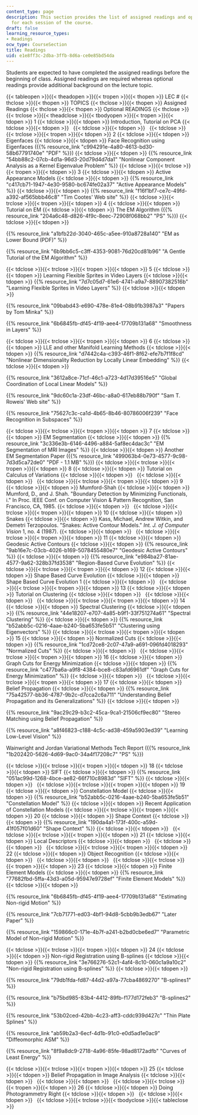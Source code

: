 ```yaml
---
content_type: page
description: This section provides the list of assigned readings and optional readings
  for each session of the course.
draft: false
learning_resource_types:
- Readings
ocw_type: CourseSection
title: Readings
uid: e1e8ff3c-2dba-3ffb-8d6a-ce0e85bd54da
---
```

Students are expected to have completed the assigned readings before the beginning of class. Assigned readings are required whereas optional readings provide additional background on the lecture topic.

{{< tableopen >}}{{< theadopen >}}{{< tropen >}}{{< thopen >}}
LEC #
{{< thclose >}}{{< thopen >}}
TOPICS
{{< thclose >}}{{< thopen >}}
Assigned Readings
{{< thclose >}}{{< thopen >}}
Optional READINGS
{{< thclose >}}{{< trclose >}}{{< theadclose >}}{{< tbodyopen >}}{{< tropen >}}{{< tdopen >}}
1
{{< tdclose >}}{{< tdopen >}}
Introduction, Tutorial on PCA
{{< tdclose >}}{{< tdopen >}}
 
{{< tdclose >}}{{< tdopen >}}
 
{{< tdclose >}}{{< trclose >}}{{< tropen >}}{{< tdopen >}}
2
{{< tdclose >}}{{< tdopen >}}
Eigenfaces
{{< tdclose >}}{{< tdopen >}}
Face Recognition using Eigenfaces ({{% resource_link "c994291e-4a80-4613-bd30-58b67791740e" "PDF" %}})
{{< tdclose >}}{{< tdopen >}}
{{% resource_link "54bb88c2-07cb-4d1a-96d3-20d79d4d7da1" "Nonlinear Component Analysis as a Kernel Eigenvalue Problem" %}}
{{< tdclose >}}{{< trclose >}}{{< tropen >}}{{< tdopen >}}
3
{{< tdclose >}}{{< tdopen >}}
Active Appearance Models
{{< tdclose >}}{{< tdopen >}}
{{% resource_link "c417cb71-1947-4e30-9580-bc674fe02a37" "Active Appearance Models" %}}
{{< tdclose >}}{{< tdopen >}}
{{% resource_link "f16f1bf7-ce7c-49fd-a392-af565bbb46c8" "Tim Cootes' Web site" %}}
{{< tdclose >}}{{< trclose >}}{{< tropen >}}{{< tdopen >}}
4
{{< tdclose >}}{{< tdopen >}}
Tutorial on EM
{{< tdclose >}}{{< tdopen >}}
The EM Algorithm ({{% resource_link "204a6c48-d826-4f9c-8eec-72908f068bb2" "PS" %}})
{{< tdclose >}}{{< tdopen >}}

{{% resource_link "a1bfb22d-3040-465c-a5ee-910a8728a140" "EM as Lower Bound (PDF)" %}}

{{% resource_link "6b9bb6c5-c3ff-4353-9081-76d20cd81b96" "A Gentle Tutorial of the EM Algorithm" %}}

{{< tdclose >}}{{< trclose >}}{{< tropen >}}{{< tdopen >}}
5
{{< tdclose >}}{{< tdopen >}}
Learning Flexible Sprites in Video Layers
{{< tdclose >}}{{< tdopen >}}
{{% resource_link "7d7c05d7-61e6-4741-a9a7-88907382516b" "Learning Flexible Sprites in Video Layers" %}}
{{< tdclose >}}{{< tdopen >}}

{{% resource_link "09babd43-e690-478e-81e4-08b91b3987a3" "Papers by Tom Minka" %}}

{{% resource_link "6b6845fb-df45-4f19-aee4-17709b131a68" "Smoothness in Layers" %}}

{{< tdclose >}}{{< trclose >}}{{< tropen >}}{{< tdopen >}}
6
{{< tdclose >}}{{< tdopen >}}
LLE and other Manifold Learning Methods
{{< tdclose >}}{{< tdopen >}}
{{% resource_link "d7442c4a-c393-46f1-8f62-efe7b7f1f8cd" "Nonlinear Dimensionality Reduction by Locally Linear Embedding" %}}
{{< tdclose >}}{{< tdopen >}}

{{% resource_link "3612a8ce-71cf-46c1-a723-4d17d39516e5" "Global Coordination of Local Linear Models" %}}

{{% resource_link "9dc60c1a-23df-46bc-a8a0-617eb88b790f" "Sam T. Roweis' Web site" %}}

{{% resource_link "75627c3c-ca1d-4b65-8b46-80786006f239" "Face Recognition in Subspaces" %}}

{{< tdclose >}}{{< trclose >}}{{< tropen >}}{{< tdopen >}}
7
{{< tdclose >}}{{< tdopen >}}
EM Segmentation
{{< tdclose >}}{{< tdopen >}}
{{% resource_link "3c336e3b-6146-4496-a884-5af8ec4dac3c" "EM Segmentation of MRI Images" %}}
{{< tdclose >}}{{< tdopen >}}
Another EM Segmentation Paper ({{% resource_link "499063b4-0e73-4577-9c98-7d3d5ca72de0" "PDF - 1.1 MB" %}})
{{< tdclose >}}{{< trclose >}}{{< tropen >}}{{< tdopen >}}
8
{{< tdclose >}}{{< tdopen >}}
Tutorial on Calculus of Variations
{{< tdclose >}}{{< tdopen >}}
 
{{< tdclose >}}{{< tdopen >}}
 
{{< tdclose >}}{{< trclose >}}{{< tropen >}}{{< tdopen >}}
9
{{< tdclose >}}{{< tdopen >}}
Mumford-Shah
{{< tdclose >}}{{< tdopen >}}
Mumford, D., and J. Shah. "Boundary Detection by Minimizing Functionals, i." In Proc. IEEE Conf. on Computer Vision & Pattern Recognition, San Francisco, CA, 1985.
{{< tdclose >}}{{< tdopen >}}
 
{{< tdclose >}}{{< trclose >}}{{< tropen >}}{{< tdopen >}}
10
{{< tdclose >}}{{< tdopen >}}
Snakes
{{< tdclose >}}{{< tdopen >}}
Kass, Michael, Andrew Witkin, and Demetri Terzopoulos. "Snakes: Active Contour Models." *Int. J. of Computer Vision* 1, no. 4 (1987).
{{< tdclose >}}{{< tdopen >}}
 
{{< tdclose >}}{{< trclose >}}{{< tropen >}}{{< tdopen >}}
11
{{< tdclose >}}{{< tdopen >}}
Geodesic Active Contours
{{< tdclose >}}{{< tdopen >}}
{{% resource_link "9ab16e7c-03cb-4026-b169-5078455480e7" "Geodesic Active Contours" %}}
{{< tdclose >}}{{< tdopen >}}
{{% resource_link "e984ba27-81ae-4577-9a62-328b37fd3538" "Region-Based Curve Evolution" %}}
{{< tdclose >}}{{< trclose >}}{{< tropen >}}{{< tdopen >}}
12
{{< tdclose >}}{{< tdopen >}}
Shape Based Curve Evolution
{{< tdclose >}}{{< tdopen >}}
Shape Based Curve Evolution 1
{{< tdclose >}}{{< tdopen >}}
 
{{< tdclose >}}{{< trclose >}}{{< tropen >}}{{< tdopen >}}
13
{{< tdclose >}}{{< tdopen >}}
Tutorial on Clustering
{{< tdclose >}}{{< tdopen >}}
 
{{< tdclose >}}{{< tdopen >}}
 
{{< tdclose >}}{{< trclose >}}{{< tropen >}}{{< tdopen >}}
14
{{< tdclose >}}{{< tdopen >}}
Spectral Clustering
{{< tdclose >}}{{< tdopen >}}
{{% resource_link "44e18207-e707-4a85-b9f1-33f751274a61" "Spectral Clustering" %}}
{{< tdclose >}}{{< tdopen >}}
{{% resource_link "b52abb5c-0216-4aae-b240-5ba653fe5b51" "Clustering using Eigenvectors" %}}
{{< tdclose >}}{{< trclose >}}{{< tropen >}}{{< tdopen >}}
15
{{< tdclose >}}{{< tdopen >}}
Normalized Cuts
{{< tdclose >}}{{< tdopen >}}
{{% resource_link "1cd72ce8-2c07-47a9-a691-096fd4018293" "Normalized Cuts" %}}
{{< tdclose >}}{{< tdopen >}}
 
{{< tdclose >}}{{< trclose >}}{{< tropen >}}{{< tdopen >}}
16
{{< tdclose >}}{{< tdopen >}}
Graph Cuts for Energy Minimization
{{< tdclose >}}{{< tdopen >}}
{{% resource_link "c477ba6a-a9f8-4384-bce8-c83afd6961df" "Graph Cuts for Energy Minimization" %}}
{{< tdclose >}}{{< tdopen >}}
 
{{< tdclose >}}{{< trclose >}}{{< tropen >}}{{< tdopen >}}
17
{{< tdclose >}}{{< tdopen >}}
Belief Propagation
{{< tdclose >}}{{< tdopen >}}
{{% resource_link "75a42577-bb36-4787-9b2c-d7cca2c6a711" "Understanding Belief Propagation and its Generalizations" %}}
{{< tdclose >}}{{< tdopen >}}

{{% resource_link "9ac29c29-b3c2-45ca-9ca1-21506cf9ec80" "Stereo Matching using Belief Propagation" %}}

{{% resource_link "a8f46823-c188-4c5c-ad38-459a5903ed39" "Learning Low-Level Vision" %}}

Wainwright and Jordan Variational Methods Tech Report ({{% resource_link "1b202420-5626-4d69-9ac0-34a4f17208c7" "PS" %}})

{{< tdclose >}}{{< trclose >}}{{< tropen >}}{{< tdopen >}}
18
{{< tdclose >}}{{< tdopen >}}
SIFT
{{< tdclose >}}{{< tdopen >}}
{{% resource_link "051ac99d-1268-4bce-ae82-66f710c8983d" "SIFT" %}}
{{< tdclose >}}{{< tdopen >}}
 
{{< tdclose >}}{{< trclose >}}{{< tropen >}}{{< tdopen >}}
19
{{< tdclose >}}{{< tdopen >}}
Constellation Model
{{< tdclose >}}{{< tdopen >}}
{{% resource_link "b52abb5c-0216-4aae-b240-5ba653fe5b51" "Constellation Model" %}}
{{< tdclose >}}{{< tdopen >}}
Recent Application of Constellation Models
{{< tdclose >}}{{< trclose >}}{{< tropen >}}{{< tdopen >}}
20
{{< tdclose >}}{{< tdopen >}}
Shape Context
{{< tdclose >}}{{< tdopen >}}
{{% resource_link "190da4a1-173f-400c-a59d-41f057f01d60" "Shape Context" %}}
{{< tdclose >}}{{< tdopen >}}
 
{{< tdclose >}}{{< trclose >}}{{< tropen >}}{{< tdopen >}}
21
{{< tdclose >}}{{< tdopen >}}
Local Descriptors
{{< tdclose >}}{{< tdopen >}}
 
{{< tdclose >}}{{< tdopen >}}
 
{{< tdclose >}}{{< trclose >}}{{< tropen >}}{{< tdopen >}}
22
{{< tdclose >}}{{< tdopen >}}
Object Recognition
{{< tdclose >}}{{< tdopen >}}
 
{{< tdclose >}}{{< tdopen >}}
 
{{< tdclose >}}{{< trclose >}}{{< tropen >}}{{< tdopen >}}
23
{{< tdclose >}}{{< tdopen >}}
Finite Element Models
{{< tdclose >}}{{< tdopen >}}
{{% resource_link "77682fbd-5ffa-43d3-a05d-95947e9728ef" "Finite Element Models" %}}
{{< tdclose >}}{{< tdopen >}}

{{% resource_link "6b6845fb-df45-4f19-aee4-17709b131a68" "Estimating Non-rigid Motion" %}}

{{% resource_link "7cb71771-ed03-4bf1-94d8-5cbb9b3edb67" "Later Paper" %}}

{{% resource_link "159866c0-171e-4b7f-a241-b2bd0cbe6ed7" "Parametric Model of Non-rigid Motion" %}}

{{< tdclose >}}{{< trclose >}}{{< tropen >}}{{< tdopen >}}
24
{{< tdclose >}}{{< tdopen >}}
Non-rigid Registration using B-splines
{{< tdclose >}}{{< tdopen >}}
{{% resource_link "3e766276-52c1-4af4-8c10-060c1a9a10c2" "Non-rigid Registration using B-splines" %}}
{{< tdclose >}}{{< tdopen >}}

{{% resource_link "79db1fda-fd87-44d2-a97a-77cba4869270" "B-splines1" %}}

{{% resource_link "b75bd985-83b4-4412-89fb-f177d172feb3" "B-splines2" %}}

{{% resource_link "53b02ced-42bb-4c23-aff3-cddc939d427c" "Thin Plate Splines" %}}

{{% resource_link "ab59b2a3-6ecf-4d1b-91c0-e0d5ad1e0ac9" "Diffeomorphic ASM" %}}

{{% resource_link "8f9a8dc9-2718-4a96-85fe-98ad8172adfb" "Curves of Least Energy" %}}

{{< tdclose >}}{{< trclose >}}{{< tropen >}}{{< tdopen >}}
25
{{< tdclose >}}{{< tdopen >}}
Belief Propagation in Image Analysis
{{< tdclose >}}{{< tdopen >}}
 
{{< tdclose >}}{{< tdopen >}}
 
{{< tdclose >}}{{< trclose >}}{{< tropen >}}{{< tdopen >}}
26
{{< tdclose >}}{{< tdopen >}}
Doing Photogrammetry Right
{{< tdclose >}}{{< tdopen >}}
 
{{< tdclose >}}{{< tdopen >}}
 
{{< tdclose >}}{{< trclose >}}{{< tbodyclose >}}{{< tableclose >}}